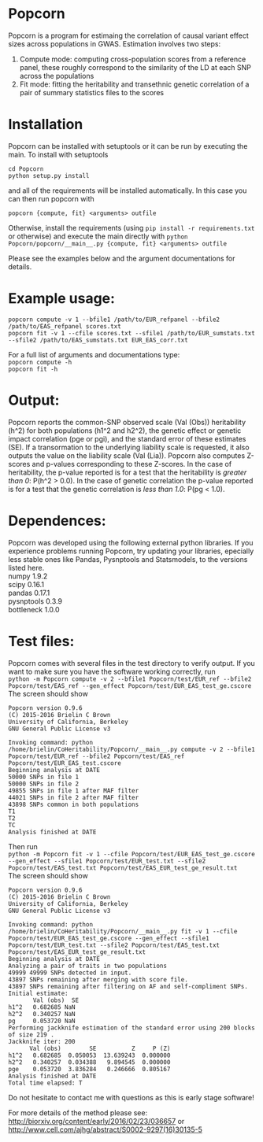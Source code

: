 Popcorn
======

Popcorn is a program for estimaing the correlation of causal variant effect
sizes across populations in GWAS. Estimation involves two steps:

1. Compute mode: computing cross-population scores from a reference panel,
these roughly correspond to the similarity of the LD at each SNP across the populations
2. Fit mode: fitting the heritability and transethnic genetic correlation of
a pair of summary statistics files to the scores

# Installation
Popcorn can be installed with setuptools or it can be run by executing the main. To install with setuptools

```
cd Popcorn
python setup.py install
```

and all of the requirements will be installed automatically. In this case you can then run popcorn
with 

`popcorn {compute, fit} <arguments> outfile`

Otherwise, install the requirements (using `pip install -r requirements.txt` or otherwise) and
execute the main directly with `python Popcorn/popcorn/__main__.py {compute, fit} <arguments> outfile`

Please see the examples below and the argument documentations for details.

# Example usage:  
`popcorn compute -v 1 --bfile1 /path/to/EUR_refpanel --bfile2 /path/to/EAS_refpanel scores.txt`  
`popcorn fit -v 1 --cfile scores.txt --sfile1 /path/to/EUR_sumstats.txt --sfile2 /path/to/EAS_sumstats.txt EUR_EAS_corr.txt`  

For a full list of arguments and documentations type:  
`popcorn compute -h`  
`popcorn fit -h`  

# Output:  
Popcorn reports the common-SNP observed scale (Val (Obs)) heritability (h^2) for both populations (h1^2 and h2^2),
the genetic effect or genetic impact correlation (pge or pgi), and the standard error of
these estimates (SE). If a transormation to the underlying liability scale is requested,
it also outputs the value on the liability scale (Val (Lia)). Popcorn also computes Z-scores
and p-values corresponding to these Z-scores. In the case of heritability, the p-value
reported is for a test that the heritability is *greater than 0*: P(h^2 > 0.0). In the
case of genetic correlation the p-value reported is for a test that the genetic correlation
is *less than 1.0*: P(pg < 1.0).

# Dependences:  
Popcorn was developed using the following external python libraries.
If you experience problems running Popcorn, try updating your libraries,
epecially less stable ones like Pandas, Pysnptools and Statsmodels,
to the versions listed here.  
numpy 1.9.2  
scipy 0.16.1  
pandas 0.17.1  
pysnptools 0.3.9  
bottleneck 1.0.0  

# Test files:   
Popcorn comes with several files in the test directory to verify output. If you want
to make sure you have the software working correctly, run   
`python -m Popcorn compute -v 2 --bfile1 Popcorn/test/EUR_ref --bfile2 Popcorn/test/EAS_ref --gen_effect Popcorn/test/EUR_EAS_test_ge.cscore`   
The screen should show   
~~~
Popcorn version 0.9.6
(C) 2015-2016 Brielin C Brown
University of California, Berkeley
GNU General Public License v3

Invoking command: python /home/brielin/CoHeritability/Popcorn/__main__.py compute -v 2 --bfile1 Popcorn/test/EUR_ref --bfile2 Popcorn/test/EAS_ref Popcorn/test/EUR_EAS_test.cscore
Beginning analysis at DATE
50000 SNPs in file 1
50000 SNPs in file 2
49855 SNPs in file 1 after MAF filter
44021 SNPs in file 2 after MAF filter
43898 SNPs common in both populations
T1
T2
TC
Analysis finished at DATE
~~~

Then run   
`python -m Popcorn fit -v 1 --cfile Popcorn/test/EUR_EAS_test_ge.cscore --gen_effect --sfile1 Popcorn/test/EUR_test.txt --sfile2 Popcorn/test/EAS_test.txt Popcorn/test/EAS_EUR_test_ge_result.txt`   
The screen should show
~~~   
Popcorn version 0.9.6
(C) 2015-2016 Brielin C Brown
University of California, Berkeley
GNU General Public License v3

Invoking command: python /home/brielin/CoHeritability/Popcorn/__main__.py fit -v 1 --cfile Popcorn/test/EUR_EAS_test_ge.cscore --gen_effect --sfile1 Popcorn/test/EUR_test.txt --sfile2 Popcorn/test/EAS_test.txt Popcorn/test/EAS_EUR_test_ge_result.txt
Beginning analysis at DATE
Analyzing a pair of traits in two populations
49999 49999 SNPs detected in input.
43897 SNPs remaining after merging with score file.
43897 SNPs remaining after filtering on AF and self-compliment SNPs.
Initial estimate:
       Val (obs)  SE
h1^2   0.682685 NaN
h2^2   0.340257 NaN
pg     0.053720 NaN
Performing jackknife estimation of the standard error using 200 blocks of size 219 .
Jackknife iter: 200
      Val (obs)        SE          Z     P (Z)
h1^2   0.682685  0.050053  13.639243  0.000000
h2^2   0.340257  0.034388   9.894545  0.000000
pge    0.053720  3.836284   0.246666  0.805167
Analysis finished at DATE
Total time elapsed: T
~~~

Do not hesitate to contact me with questions as this is early stage software!

For more details of the method please see: http://biorxiv.org/content/early/2016/02/23/036657 or http://www.cell.com/ajhg/abstract/S0002-9297(16)30135-5